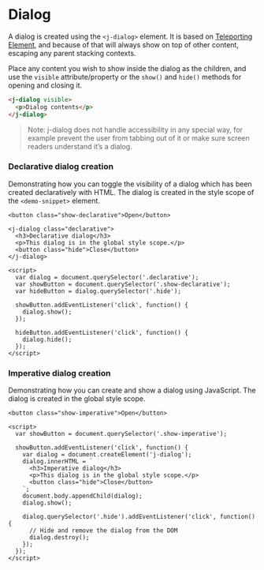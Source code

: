 # Dialog

A dialog is created using the `<j-dialog>` element. It is based on <a href="/teleporting-element">Teleporting Element</a>, and because of that will always show on top of other content, escaping any parent stacking contexts.

Place any content you wish to show inside the dialog as the children, and use the `visible` attribute/property or the `show()` and `hide()` methods for opening and closing it.

```html
<j-dialog visible>
  <p>Dialog contents</p>
</j-dialog>
```

> Note: j-dialog does not handle accessibility in any special way, for example prevent the user from tabbing out of it or make sure screen readers understand it’s a dialog.

### Declarative dialog creation

Demonstrating how you can toggle the visibility of a dialog which has been created declaratively with HTML. The dialog is created in the style scope of the `<demo-snippet>` element.

```html,live
<button class="show-declarative">Open</button>

<j-dialog class="declarative">
  <h3>Declarative dialog</h3>
  <p>This dialog is in the global style scope.</p>
  <button class="hide">Close</button>
</j-dialog>

<script>
  var dialog = document.querySelector('.declarative');
  var showButton = document.querySelector('.show-declarative');
  var hideButton = dialog.querySelector('.hide');

  showButton.addEventListener('click', function() {
    dialog.show();
  });

  hideButton.addEventListener('click', function() {
    dialog.hide();
  });
</script>
```


### Imperative dialog creation

Demonstrating how you can create and show a dialog using JavaScript. The dialog is created in the global style scope.

```html,live
<button class="show-imperative">Open</button>

<script>
  var showButton = document.querySelector('.show-imperative');

  showButton.addEventListener('click', function() {
    var dialog = document.createElement('j-dialog');
    dialog.innerHTML = `
      <h3>Imperative dialog</h3>
      <p>This dialog is in the global style scope.</p>
      <button class="hide">Close</button>
    `;
    document.body.appendChild(dialog);
    dialog.show();

    dialog.querySelector('.hide').addEventListener('click', function() {
      // Hide and remove the dialog from the DOM
      dialog.destroy();
    });
  });
</script>
```
